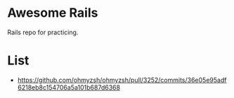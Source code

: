 # Awesome Rails
Rails repo for practicing.

# List
 - https://github.com/ohmyzsh/ohmyzsh/pull/3252/commits/36e05e95adf6218eb8c154706a5a101b687d6368

